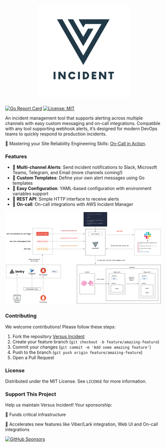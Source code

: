 <h1 align="center" style="border-bottom: none">
  <img alt="Versus" src="docs/images/versus.svg">
</h1>

[![Go Report Card](https://goreportcard.com/badge/github.com/yourusername/versus)](https://goreportcard.com/report/github.com/yourusername/versus)
[![License: MIT](https://img.shields.io/badge/License-MIT-yellow.svg)](https://opensource.org/licenses/MIT)

An incident management tool that supports alerting across multiple channels with easy custom messaging and on-call integrations. Compatible with any tool supporting webhook alerts, it’s designed for modern DevOps teams to quickly respond to production incidents.

🚀 Mastering your Site Reliability Engineering Skills: [On-Call in Action](https://leanpub.com/on-call-in-action).

### Features

- 🚨 **Multi-channel Alerts**: Send incident notifications to Slack, Microsoft Teams, Telegram, and Email (more channels coming!)
- 📝 **Custom Templates**: Define your own alert messages using Go templates
- 🔧 **Easy Configuration**: YAML-based configuration with environment variables support
- 📡 **REST API**: Simple HTTP interface to receive alerts
- 📡 **On-call**: On-call integrations with AWS Incident Manager

![versus](docs/images/versus-architecture.svg)

### Contributing

We welcome contributions! Please follow these steps:

1. Fork the repository [Versus Incident](https://github.com/VersusControl/versus-incident)
2. Create your feature branch (`git checkout -b feature/amazing-feature`)
3. Commit your changes (`git commit -m 'Add some amazing feature'`)
4. Push to the branch (`git push origin feature/amazing-feature`)
5. Open a Pull Request

### License

Distributed under the MIT License. See `LICENSE` for more information.

### Support This Project

Help us maintain Versus Incident! Your sponsorship:

🔧 Funds critical infrastructure

🚀 Accelerates new features like Viber/Lark integration, Web UI and On-call integrations

[![GitHub Sponsors](https://img.shields.io/github/sponsors/YourUsername?style=for-the-badge)](https://github.com/hoalongnatsu)